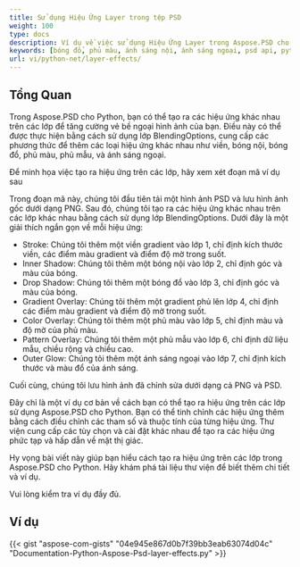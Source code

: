 ```yaml
---
title: Sử dụng Hiệu Ứng Layer trong tệp PSD
weight: 100
type: docs
description: Ví dụ về việc sử dụng Hiệu Ứng Layer trong Aspose.PSD cho Python
keywords: [bóng đổ, phủ màu, ánh sáng nội, ánh sáng ngoại, psd api, python, mẫu mã code]
url: vi/python-net/layer-effects/
---
```


## **Tổng Quan**
Trong Aspose.PSD cho Python, bạn có thể tạo ra các hiệu ứng khác nhau trên các lớp để tăng cường vẻ bề ngoại hình ảnh của bạn. Điều này có thể được thực hiện bằng cách sử dụng lớp BlendingOptions, cung cấp các phương thức để thêm các loại hiệu ứng khác nhau như viền, bóng nội, bóng đổ, phủ màu, phủ mẫu, và ánh sáng ngoại.

Để minh họa việc tạo ra hiệu ứng trên các lớp, hãy xem xét đoạn mã ví dụ sau

Trong đoạn mã này, chúng tôi đầu tiên tải một hình ảnh PSD và lưu hình ảnh gốc dưới dạng PNG. Sau đó, chúng tôi tạo ra các hiệu ứng khác nhau trên các lớp khác nhau bằng cách sử dụng lớp BlendingOptions. Dưới đây là một giải thích ngắn gọn về mỗi hiệu ứng:

- Stroke: Chúng tôi thêm một viền gradient vào lớp 1, chỉ định kích thước viền, các điểm màu gradient và điểm độ mờ trong suốt.
- Inner Shadow: Chúng tôi thêm một bóng nội vào lớp 2, chỉ định góc và màu của bóng.
- Drop Shadow: Chúng tôi thêm một bóng đổ vào lớp 3, chỉ định góc và màu của bóng.
- Gradient Overlay: Chúng tôi thêm một gradient phủ lên lớp 4, chỉ định các điểm màu gradient và điểm độ mờ trong suốt.
- Color Overlay: Chúng tôi thêm một phủ màu vào lớp 5, chỉ định màu và độ mờ của phủ màu.
- Pattern Overlay: Chúng tôi thêm một phủ mẫu vào lớp 6, chỉ định dữ liệu mẫu, chiều rộng và chiều cao.
- Outer Glow: Chúng tôi thêm một ánh sáng ngoại vào lớp 7, chỉ định kích thước và màu đổ của ánh sáng.

Cuối cùng, chúng tôi lưu hình ảnh đã chỉnh sửa dưới dạng cả PNG và PSD.

Đây chỉ là một ví dụ cơ bản về cách bạn có thể tạo ra hiệu ứng trên các lớp sử dụng Aspose.PSD cho Python. Bạn có thể tinh chỉnh các hiệu ứng thêm bằng cách điều chỉnh các tham số và thuộc tính của từng hiệu ứng. Thư viện cung cấp các tùy chọn và cài đặt khác nhau để tạo ra các hiệu ứng phức tạp và hấp dẫn về mặt thị giác.

Hy vọng bài viết này giúp bạn hiểu cách tạo ra hiệu ứng trên các lớp trong Aspose.PSD cho Python. Hãy khám phá tài liệu thư viện để biết thêm chi tiết và ví dụ.

Vui lòng kiểm tra ví dụ đầy đủ.

## **Ví dụ**
{{< gist "aspose-com-gists" "04e945e867d0b7f39bb3eab63074d04c" "Documentation-Python-Aspose-Psd-layer-effects.py" >}}
